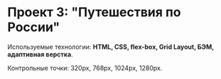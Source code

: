 # Проект 3: "Путешествия по России"

Используемые технологии: **HTML, CSS, flex-box, Grid Layout, БЭМ, адаптивная верстка**.

Контрольные точки: 320px, 768px, 1024px, 1280px.
